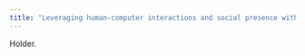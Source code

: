 ```yaml
---
title: "Leveraging human-computer interactions and social presence with physiological computing"
---
```


Holder.
